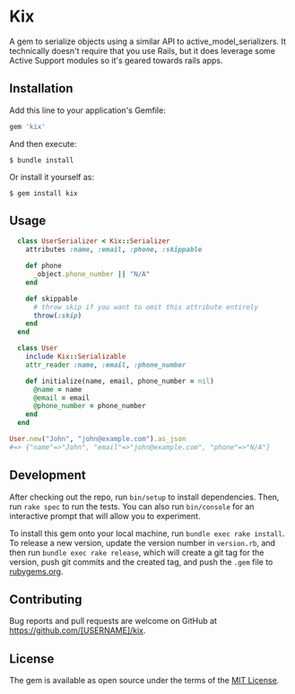 # Kix

A gem to serialize objects using a similar API to active_model_serializers.
It technically doesn't require that you use Rails, but it does leverage some
Active Support modules so it's geared towards rails apps.

## Installation

Add this line to your application's Gemfile:

```ruby
gem 'kix'
```

And then execute:

    $ bundle install

Or install it yourself as:

    $ gem install kix

## Usage

```ruby
  class UserSerializer < Kix::Serializer
    attributes :name, :email, :phone, :skippable

    def phone
      _object.phone_number || "N/A"
    end

    def skippable
      # throw skip if you want to omit this attribute entirely
      throw(:skip)
    end
  end

  class User
    include Kix::Serializable
    attr_reader :name, :email, :phone_number

    def initialize(name, email, phone_number = nil)
      @name = name
      @email = email
      @phone_number = phone_number
    end
  end
```

```ruby
User.new("John", "john@example.com").as_json
#=> {"name"=>"John", "email"=>"john@example.com", "phone"=>"N/A"}
```

## Development

After checking out the repo, run `bin/setup` to install dependencies. Then, run `rake spec` to run the tests. You can also run `bin/console` for an interactive prompt that will allow you to experiment.

To install this gem onto your local machine, run `bundle exec rake install`. To release a new version, update the version number in `version.rb`, and then run `bundle exec rake release`, which will create a git tag for the version, push git commits and the created tag, and push the `.gem` file to [rubygems.org](https://rubygems.org).

## Contributing

Bug reports and pull requests are welcome on GitHub at https://github.com/[USERNAME]/kix.

## License

The gem is available as open source under the terms of the [MIT License](https://opensource.org/licenses/MIT).
